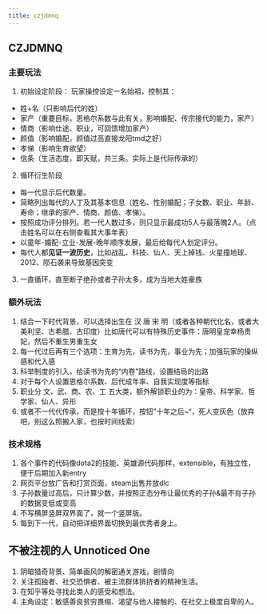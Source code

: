 ```yaml
---
title: czjdmnq
---
```



## CZJDMNQ

### 主要玩法

1. 初始设定阶段： 玩家操控设定一名始祖，控制其：
- 姓+名（只影响后代的姓）
- 家产（重要目标，恩格尔系数与此有关，影响婚配、传宗接代的能力，家产）
- 情商（影响仕途、职业，可回馈增加家产）
- 颜值（影响婚配，颜值过高直接龙阳tmd之好）
- 孝悌（影响生育欲望）
- 信条（生活态度，即天赋，共三条。实际上是代际传承的）

2. 循环衍生阶段
- 每一代显示后代数量。
- 简略列出每代的人丁及其基本信息（姓名、性别婚配；子女数、职业、年龄、寿命；继承的家产、情商、颜值、孝悌）。
- 按照成功评分排列。若一代人数过多，则只显示最成功5人与最落魄2人。（点击姓名可以在右侧查看其大事年表）
- 以童年-婚配-立业-发展-晚年顺序发展，最后给每代人划定评分。
- 每代人都**见证一波历史**，比如战乱、科技、仙人、天上掉钱、火星撞地球、2012、陨石袭来导致基因突变

3. 一直循环，直至断子绝孙或者子孙太多，成为当地大姓豪族

### 额外玩法

1. 结合一下时代背景，可以选择出生在 汉 唐 宋 明（或者各种朝代化名，或者大美利坚、古希腊、古印度）比如唐代可以有特殊历史事件：唐明皇宠幸杨贵妃，然后不重生男重生女
2. 每一代过后再有三个选项：生育为先，读书为先，事业为先；加强玩家的操纵感和代入感
3. 科举制度的引入，给读书为先的“内卷”路线，设置结局的出路
4. 对于每个人设置恩格尔系数、后代成年率、自我实现度等指标
5. 职业分 文、武、商、农、工 五大类，额外解锁职业的为：皇帝、科学家、哲学家、仙人、异形
6. 或者不一代代传承，而是按十年循环，按钮”十年之后~“，死人变灰色（放弃吧，别这么照搬人家，也按时间线索）

### 技术规格

1. 各个事件的代码像dota2的技能、英雄源代码那样，extensible，有独立性，便于后期加入新entry
2. 网页平台放广告和打赏页面，steam出售并放dlc
3. 子孙数量过高后，只计算少数，并按照正态分布让最优秀的子孙&最不肖子孙的数据变低或变高
4. 不写横屏竖屏双界面了，就一个竖屏版。
5. 每到下一代，自动把详细界面切换到最优秀者身上。


## 不被注视的人 Unnoticed One

1. 阴暗猎奇背景、简单画风的解密通关游戏，剧情向
2. 关注孤独者、社交恐惧者、被主流群体排挤者的精神生活。
3. 在知乎等处寻找此类人的感受和想法。
4. 主角设定：敏感善良贫穷畏缩、渴望与他人接触的、在社交上极度自卑的人。